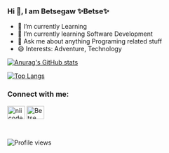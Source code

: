 ### Hi 👋, I am Betsegaw   ✨Betse✨


- 🔭 I’m currently Learning
- 🌱 I’m currently learning Software Development
- 💬 Ask me about anything Programing related stuff
- 😄 Interests: Adventure, Technology

[![Anurag's GitHub stats](https://github-readme-stats.vercel.app/api?username=betses&theme=dracula)](https://github.com/anuraghazra/github-readme-stats)

[![Top Langs](https://github-readme-stats.vercel.app/api/top-langs/?username=betses&layout=compact&theme=dracula)](https://github.com/anuraghazra/github-readme-stats)


<h3 align="left">Connect with me:</h3>
<p align="left">
<a href="https://twitter.com/Betse_s" target="blank"><img align="center" src="https://raw.githubusercontent.com/rahuldkjain/github-profile-readme-generator/master/src/images/icons/Social/twitter.svg" alt="niicode" height="30" width="40" /></a>
<a href="https://www.linkedin.com/in/betsegaw-sebsibe/" target="blank"><img align="center" src="https://raw.githubusercontent.com/rahuldkjain/github-profile-readme-generator/master/src/images/icons/Social/linked-in-alt.svg" alt="Betse" height="30" width="40" /></a>
</p>

<br/>

![Profile views](https://gpvc.arturio.dev/betses)

